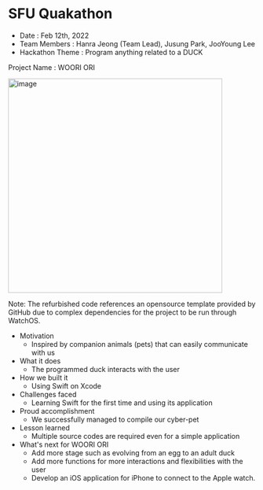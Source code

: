 # SFU Quakathon

- Date : Feb 12th, 2022
- Team Members : Hanra Jeong (Team Lead), Jusung Park, JooYoung Lee
- Hackathon Theme : Program anything related to a DUCK

Project Name : WOORI ORI

<img width="436" alt="image" src="https://user-images.githubusercontent.com/87463803/153993078-1ae57e30-47d4-4a64-9dd9-6c622d46d27c.png">

Note: The refurbished code references an opensource template provided by GitHub due to complex dependencies for the project to be run through WatchOS.

- Motivation
  - Inspired by companion animals (pets) that can easily communicate with us
- What it does
  - The programmed duck interacts with the user
- How we built it
  - Using Swift on Xcode
- Challenges faced
  - Learning Swift for the first time and using its application
- Proud accomplishment
  - We successfully managed to compile our cyber-pet
- Lesson learned
  - Multiple source codes are required even for a simple application
- What's next for WOORI ORI
  - Add more stage such as evolving from an egg to an adult duck
  - Add more functions for more interactions and flexibilities with the user
  - Develop an iOS application for iPhone to connect to the Apple watch.
